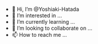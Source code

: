 - 👋 Hi, I’m @Yoshiaki-Hatada
- 👀 I’m interested in ...
- 🌱 I’m currently learning ...
- 💞️ I’m looking to collaborate on ...
- 📫 How to reach me ...

<!---
Yoshiaki-Hatada/Yoshiaki-Hatada is a ✨ special ✨ repository because its `README.md` (this file) appears on your GitHub profile.
You can click the Preview link to take a look at your changes.
--->
